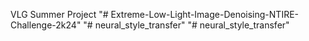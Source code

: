 VLG Summer Project
"# Extreme-Low-Light-Image-Denoising-NTIRE-Challenge-2k24" 
"# neural_style_transfer" 
"# neural_style_transfer" 
